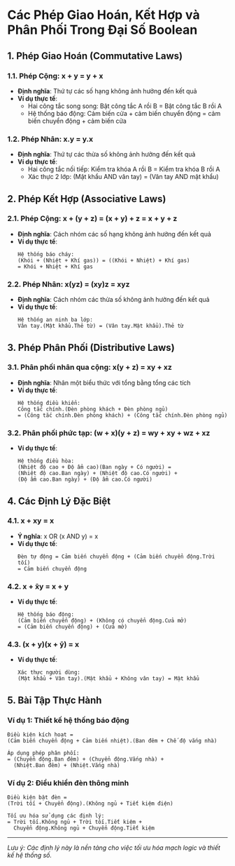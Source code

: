 # Các Phép Giao Hoán, Kết Hợp và Phân Phối Trong Đại Số Boolean

## 1. Phép Giao Hoán (Commutative Laws)

### 1.1. Phép Cộng: x + y = y + x
- **Định nghĩa**: Thứ tự các số hạng không ảnh hưởng đến kết quả
- **Ví dụ thực tế**: 
  + Hai công tắc song song: Bật công tắc A rồi B = Bật công tắc B rồi A
  + Hệ thống báo động: Cảm biến cửa + cảm biến chuyển động = cảm biến chuyển động + cảm biến cửa

### 1.2. Phép Nhân: x.y = y.x
- **Định nghĩa**: Thứ tự các thừa số không ảnh hưởng đến kết quả
- **Ví dụ thực tế**:
  + Hai công tắc nối tiếp: Kiểm tra khóa A rồi B = Kiểm tra khóa B rồi A
  + Xác thực 2 lớp: (Mật khẩu AND vân tay) = (Vân tay AND mật khẩu)

## 2. Phép Kết Hợp (Associative Laws)

### 2.1. Phép Cộng: x + (y + z) = (x + y) + z = x + y + z
- **Định nghĩa**: Cách nhóm các số hạng không ảnh hưởng đến kết quả
- **Ví dụ thực tế**:
  ```
  Hệ thống báo cháy:
  (Khói + (Nhiệt + Khí gas)) = ((Khói + Nhiệt) + Khí gas)
  = Khói + Nhiệt + Khí gas
  ```

### 2.2. Phép Nhân: x(yz) = (xy)z = xyz
- **Định nghĩa**: Cách nhóm các thừa số không ảnh hưởng đến kết quả
- **Ví dụ thực tế**:
  ```
  Hệ thống an ninh ba lớp:
  Vân tay.(Mật khẩu.Thẻ từ) = (Vân tay.Mật khẩu).Thẻ từ
  ```

## 3. Phép Phân Phối (Distributive Laws)

### 3.1. Phân phối nhân qua cộng: x(y + z) = xy + xz
- **Định nghĩa**: Nhân một biểu thức với tổng bằng tổng các tích
- **Ví dụ thực tế**:
  ```
  Hệ thống điều khiển:
  Công tắc chính.(Đèn phòng khách + Đèn phòng ngủ) 
  = (Công tắc chính.Đèn phòng khách) + (Công tắc chính.Đèn phòng ngủ)
  ```

### 3.2. Phân phối phức tạp: (w + x)(y + z) = wy + xy + wz + xz
- **Ví dụ thực tế**:
  ```
  Hệ thống điều hòa:
  (Nhiệt độ cao + Độ ẩm cao)(Ban ngày + Có người) =
  (Nhiệt độ cao.Ban ngày) + (Nhiệt độ cao.Có người) +
  (Độ ẩm cao.Ban ngày) + (Độ ẩm cao.Có người)
  ```

## 4. Các Định Lý Đặc Biệt

### 4.1. x + xy = x
- **Ý nghĩa**: x OR (x AND y) = x
- **Ví dụ thực tế**:
  ```
  Đèn tự động = Cảm biến chuyển động + (Cảm biến chuyển động.Trời tối)
  = Cảm biến chuyển động
  ```

### 4.2. x + x̄y = x + y
- **Ví dụ thực tế**:
  ```
  Hệ thống báo động:
  (Cảm biến chuyển động) + (Không có chuyển động.Cửa mở)
  = (Cảm biến chuyển động) + (Cửa mở)
  ```

### 4.3. (x + y)(x + ȳ) = x
- **Ví dụ thực tế**:
  ```
  Xác thực người dùng:
  (Mật khẩu + Vân tay).(Mật khẩu + Không vân tay) = Mật khẩu
  ```

## 5. Bài Tập Thực Hành

### Ví dụ 1: Thiết kế hệ thống báo động
```
Điều kiện kích hoạt = 
(Cảm biến chuyển động + Cảm biến nhiệt).(Ban đêm + Chế độ vắng nhà)

Áp dụng phép phân phối:
= (Chuyển động.Ban đêm) + (Chuyển động.Vắng nhà) +
  (Nhiệt.Ban đêm) + (Nhiệt.Vắng nhà)
```

### Ví dụ 2: Điều khiển đèn thông minh
```
Điều kiện bật đèn =
(Trời tối + Chuyển động).(Không ngủ + Tiết kiệm điện)

Tối ưu hóa sử dụng các định lý:
= Trời tối.Không ngủ + Trời tối.Tiết kiệm +
  Chuyển động.Không ngủ + Chuyển động.Tiết kiệm
```

---
*Lưu ý: Các định lý này là nền tảng cho việc tối ưu hóa mạch logic và thiết kế hệ thống số.*